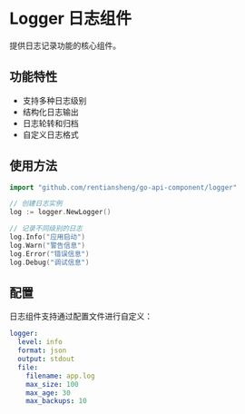 # Logger 日志组件

提供日志记录功能的核心组件。

## 功能特性

- 支持多种日志级别
- 结构化日志输出
- 日志轮转和归档
- 自定义日志格式

## 使用方法

```go
import "github.com/rentiansheng/go-api-component/logger"

// 创建日志实例
log := logger.NewLogger()

// 记录不同级别的日志
log.Info("应用启动")
log.Warn("警告信息")
log.Error("错误信息")
log.Debug("调试信息")
```

## 配置

日志组件支持通过配置文件进行自定义：

```yaml
logger:
  level: info
  format: json
  output: stdout
  file:
    filename: app.log
    max_size: 100
    max_age: 30
    max_backups: 10
```
